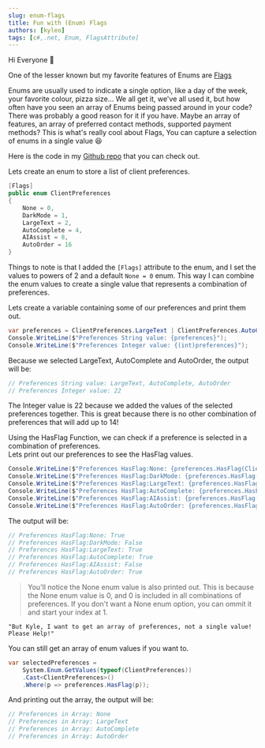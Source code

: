 ```yaml
---
slug: enum-flags
title: Fun with (Enum) Flags
authors: [kyleo]
tags: [c#,.net, Enum, FlagsAttribute]
---
```


Hi Everyone :wave:

One of the lesser known but my favorite features of Enums are [Flags](https://learn.microsoft.com/en-us/dotnet/api/system.flagsattribute?view=net-7.0)

Enums are usually used to indicate a single option, like a day of the week, your favorite colour, pizza size... We all get it, we've all used it, but how often have you seen an array of Enums being passed around in your code?  
There was probably a good reason for it if you have. Maybe an array of features, an array of preferred contact methods, supported payment methods?  This is what's really cool about Flags, You can capture a selection of enums in a single value :satisfied:

Here is the code in my [Github repo](https://github.com/kyleoettle/example-enum-flags) that you can check out.

Lets create an enum to store a list of client preferences.

```csharp
[Flags]
public enum ClientPreferences
{
    None = 0,
    DarkMode = 1,
    LargeText = 2,
    AutoComplete = 4,
    AIAssist = 8,
    AutoOrder = 16
}
```

Things to note is that I added the `[Flags]` attribute to the enum, and I set the values to powers of 2 and a default `None = 0` enum.
This way I can combine the enum values to create a single value that represents a combination of preferences.

Lets create a variable containing some of our preferences and print them out.

```csharp
var preferences = ClientPreferences.LargeText | ClientPreferences.AutoComplete | ClientPreferences.AutoOrder;
Console.WriteLine($"Preferences String value: {preferences}");
Console.WriteLine($"Preferences Integer value: {(int)preferences}");
```

Because we selected LargeText, AutoComplete and AutoOrder, the output will be:

```csharp
// Preferences String value: LargeText, AutoComplete, AutoOrder
// Preferences Integer value: 22
```

The Integer value is 22 because we added the values of the selected preferences together. This is great because there is no other combination of preferences that will add up to 14!

Using the HasFlag Function, we can check if a preference is selected in a combination of preferences.  
Lets print out our preferences to see the HasFlag values.

```csharp
Console.WriteLine($"Preferences HasFlag:None: {preferences.HasFlag(ClientPreferences.None)}");
Console.WriteLine($"Preferences HasFlag:DarkMode: {preferences.HasFlag(ClientPreferences.DarkMode)}");
Console.WriteLine($"Preferences HasFlag:LargeText: {preferences.HasFlag(ClientPreferences.LargeText)}");
Console.WriteLine($"Preferences HasFlag:AutoComplete: {preferences.HasFlag(ClientPreferences.AutoComplete)}");
Console.WriteLine($"Preferences HasFlag:AIAssist: {preferences.HasFlag(ClientPreferences.AIAssist)}");
Console.WriteLine($"Preferences HasFlag:AutoOrder: {preferences.HasFlag(ClientPreferences.AutoOrder)}");
```

The output will be:

```csharp
// Preferences HasFlag:None: True
// Preferences HasFlag:DarkMode: False
// Preferences HasFlag:LargeText: True
// Preferences HasFlag:AutoComplete: True
// Preferences HasFlag:AIAssist: False
// Preferences HasFlag:AutoOrder: True
```
> You'll notice the None enum value is also printed out. This is because the None enum value is 0, and 0 is included in all combinations of preferences. If you don't want a None enum option, you can ommit it and start your index at 1.

`"But Kyle, I want to get an array of preferences, not a single value! Please Help!"`  

You can still get an array of enum values if you want to.

```csharp
var selectedPreferences =
    System.Enum.GetValues(typeof(ClientPreferences))
    .Cast<ClientPreferences>()
    .Where(p => preferences.HasFlag(p));
```

And printing out the array, the output will be:

```csharp
// Preferences in Array: None
// Preferences in Array: LargeText
// Preferences in Array: AutoComplete
// Preferences in Array: AutoOrder
```


